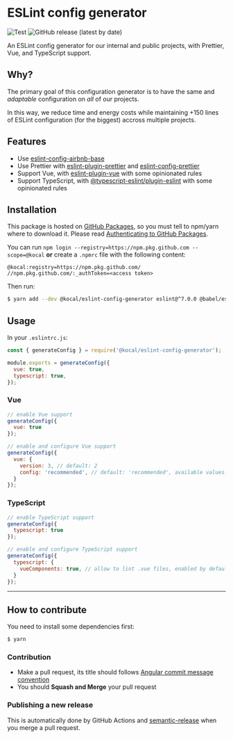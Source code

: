 # ESLint config generator

![Test](https://github.com/kocal/eslint-config-generator/workflows/Test/badge.svg)
![GitHub release (latest by date)](https://img.shields.io/github/v/release/kocal/eslint-config-generator)

An ESLint config generator for our internal and public projects, with Prettier, Vue, and TypeScript support.

## Why?

The primary goal of this configuration generator is to have the same and _adaptable_ configuration on _all_ of our projects.

In this way, we reduce time and energy costs while maintaining +150 lines of ESLint configuration (for the biggest) accross multiple projects. 

## Features

- Use [eslint-config-airbnb-base](https://github.com/airbnb/javascript/tree/master/packages/eslint-config-airbnb-base)
- Use Prettier with [eslint-plugin-prettier](https://github.com/prettier/eslint-plugin-prettier) and [eslint-config-prettier](https://github.com/prettier/eslint-config-prettier)
- Support Vue, with [eslint-plugin-vue](https://github.com/vuejs/eslint-plugin-vue) with some opinionated rules
- Support TypeScript, with [@typescript-eslint/plugin-eslint](https://github.com/typescript-eslint/typescript-eslint/tree/master/packages/eslint-plugin/) with some opinionated rules

## Installation

This package is hosted on [GitHub Packages](https://github.com/features/packages), so you must tell to npm/yarn where to download it.
Please read [Authenticating to GitHub Packages](https://help.github.com/en/packages/using-github-packages-with-your-projects-ecosystem/configuring-npm-for-use-with-github-packages#authenticating-to-github-packages).

You can run `npm login --registry=https://npm.pkg.github.com --scope=@kocal` **or** create a `.npmrc` file with the following content:
```
@kocal:registry=https://npm.pkg.github.com/
//npm.pkg.github.com/:_authToken=<access token>
```

Then run: 
```bash
$ yarn add --dev @kocal/eslint-config-generator eslint@^7.0.0 @babel/eslint-parser@^7.0.0 prettier@^2.0.0
```

## Usage

In your `.eslintrc.js`:

```js
const { generateConfig } = require('@kocal/eslint-config-generator');

module.exports = generateConfig({
  vue: true, 
  typescript: true,
});
```

### Vue 

```js
// enable Vue support
generateConfig({
  vue: true
});

// enable and configure Vue support
generateConfig({
  vue: {
    version: 3, // default: 2
    config: 'recommended', // default: 'recommended', available values: 'essential', 'recommended', 'strongly-recommended'
  }
});
```

### TypeScript

```js
// enable TypeScript support
generateConfig({
  typescript: true
});

// enable and configure TypeScript support
generateConfig({
  typescript: {
    vueComponents: true, // allow to lint .vue files, enabled by default if Vue support is enabled 
  }
});
```

---

## How to contribute

You need to install some dependencies first:
```bash
$ yarn
```

### Contribution

- Make a pull request, its title should follows [Angular commit message convention](https://github.com/angular/angular/blob/master/CONTRIBUTING.md#commit-message-format)
- You should **Squash and Merge** your pull request

### Publishing a new release

This is automatically done by GitHub Actions and [semantic-release](https://github.com/semantic-release/semantic-release) when you merge a pull request.
